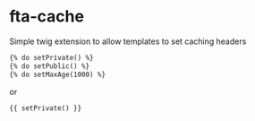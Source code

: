 # fta-cache
Simple twig extension to allow templates to set caching headers


```html
{% do setPrivate() %}
{% do setPublic() %}
{% do setMaxAge(1000) %}
```

or
```html
{{ setPrivate() }}
```
